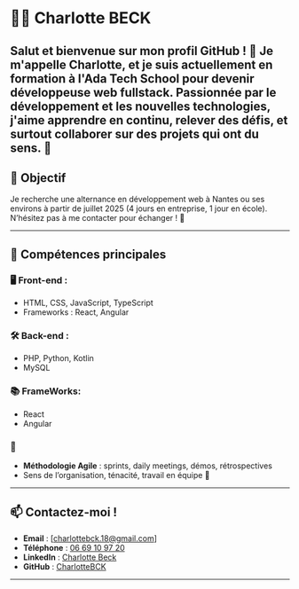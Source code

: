 # 👩‍💻 Charlotte BECK

Salut et bienvenue sur mon profil GitHub ! 🌟 Je m'appelle Charlotte, et je suis actuellement en formation à l'Ada Tech School pour devenir développeuse web fullstack. Passionnée par le développement et les nouvelles technologies, j'aime apprendre en continu, relever des défis, et surtout collaborer sur des projets qui ont du sens. 🚀
---

## 🎯 Objectif
Je recherche une alternance en développement web à Nantes ou ses environs à partir de juillet 2025 (4 jours en entreprise, 1 jour en école). N’hésitez pas à me contacter pour échanger ! 🙌

---

## 🌟 Compétences principales

### 🖥️ Front-end :
- HTML, CSS, JavaScript, TypeScript
- Frameworks : React, Angular

### 🛠️ Back-end :
- PHP, Python, Kotlin
- MySQL

### 📚  FrameWorks:
- React
- Angular

### 🫶

- **Méthodologie Agile** : sprints, daily meetings, démos, rétrospectives
- Sens de l’organisation, ténacité, travail en équipe 🤝

---


## 📫 Contactez-moi !
- **Email** : [charlottebck.18@gmail.com]
- **Téléphone** : [06 69 10 97 20](tel:0669109720)
- **LinkedIn** : [Charlotte Beck](http://www.linkedin.com/in/charlotte-beck-1802)
- **GitHub** : [CharlotteBCK](https://github.com/CharlotteBCK)

---


<!--
**CharlotteBCK/CharlotteBCK** is a ✨ _special_ ✨ repository because its `README.md` (this file) appears on your GitHub profile.

Here are some ideas to get you started:

- 🔭 I’m currently working on ...
- 🌱 I’m currently learning ...
- 👯 I’m looking to collaborate on ...
- 🤔 I’m looking for help with ...
- 💬 Ask me about ...
- 📫 How to reach me: ...
- 😄 Pronouns: ...
- ⚡ Fun fact: ...
-->
